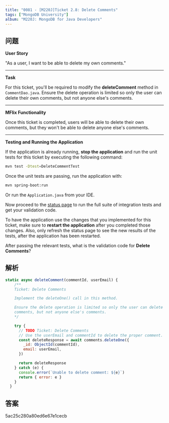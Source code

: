 ```yaml
---
title: "0081 - [M220J]Ticket 2.8: Delete Comments"
tags: ["MongoDB University"]
album: "M220J: MongoDB for Java Developers"
---
```


## 问题

**User Story**

"As a user, I want to be able to delete my own comments."

---

**Task**

For this ticket, you'll be required to modify the **deleteComment** method in `CommentDao.java`. Ensure the delete operation is limited so only the user can delete their own comments, but not anyone else's comments.

---

**MFlix Functionality**

Once this ticket is completed, users will be able to delete their own comments, but they won't be able to delete anyone else's comments.

---

**Testing and Running the Application**

If the application is already running, **stop the application** and run the unit tests for this ticket by executing the following command:

```bash
mvn test -Dtest=DeleteCommentTest
```

Once the unit tests are passing, run the application with:

```bash
mvn spring-boot:run
```

Or run the `Application.java` from your IDE.

Now proceed to the [status page](http://localhost:5000/status) to run the full suite of integration tests and get your validation code.

To have the application use the changes that you implemented for this ticket, make sure to **restart the application** after you completed those changes. Also, only refresh the status page to see the new results of the tests, after the application has been restarted.

After passing the relevant tests, what is the validation code for **Delete Comments**?

<!--more-->

## 解析

```js
static async deleteComment(commentId, userEmail) {
    /**
    Ticket: Delete Comments

    Implement the deleteOne() call in this method.

    Ensure the delete operation is limited so only the user can delete their own
    comments, but not anyone else's comments.
    */

    try {
      // TODO Ticket: Delete Comments
      // Use the userEmail and commentId to delete the proper comment.
      const deleteResponse = await comments.deleteOne({
        _id: ObjectId(commentId),
        email: userEmail,
      })

      return deleteResponse
    } catch (e) {
      console.error(`Unable to delete comment: ${e}`)
      return { error: e }
    }
  }
```

## 答案

5ac25c280a80ed6e67e1cecb
